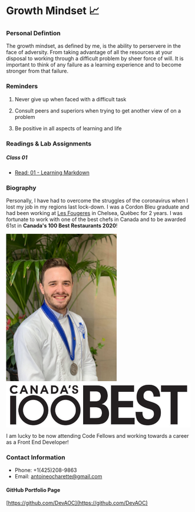 # Growth Mindset 📈

### Personal Defintion

The growth mindset, as defined by me, is the ability to perservere in the face of adversity. From taking advantage of all the resources at your disposal to working through a difficult problem by sheer force of will. It is important to think of any failure as a learning experience and to become stronger from that failure.

### Reminders

1. Never give up when faced with a difficult task

2. Consult peers and superiors when trying to get another view of on a problem

3. Be positive in all aspects of learning and life

### Readings & Lab Assignments

##### Class 01

- [Read: 01 - Learning Markdown](reading-01.md)

### Biography

Personally, I have had to overcome the struggles of the coronavirus when I lost my job in my regions last lock-down. I was a Cordon Bleu graduate and had been working at [Les Fougeres](https://www.fougeres.com/) in Chelsea, Québec for 2 years. I was fortunate to work with one of the best chefs in Canada and to be awarded 61st in **Canada's 100 Best Restaurants 2020**! 
  
  <img src="Cordon-Bleu-Grad.jpeg" alt="drawing" width="300"/> <img src="CB100_logo-retina.jpeg" alt="drawing" align="top" width="500"/>

I am lucky to be now attending Code Fellows and working towards a career as a Front End Developer!

### Contact Information

- Phone: +1(425)208-9863
- Email: antoineocharette@gmail.com

#### GitHub Portfolio Page

[https://github.com/DevAOC](https://github.com/DevAOC)
